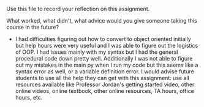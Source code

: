 Use this file to record your reflection on this assignment. 

What worked, what didn't, what advice would you give someone taking this course in the future?

 - I had difficulties figuring out how to convert to object oriented initially but help hours were very useful and I was able to figure out the logistics of OOP. I had issues mainly with my syntax but I had the general procedural code down pretty well. Additionally I was not able to figure out my mistakes in the main py when I run my code but this seems like a syntax error as well, or a variable definition error. I would advise future students to use all the help they can get with this assignment: use all resources available like Professor Jordan's getting started video, other online videos, online textbook, other online resources, TA hours, office hours, etc.
